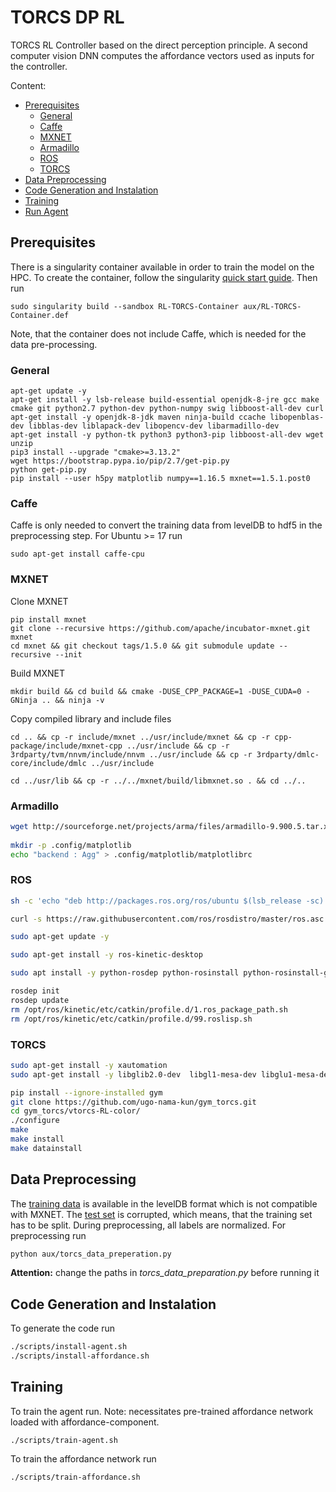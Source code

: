 # TORCS DP RL
TORCS RL Controller based on the direct perception principle. A second computer vision DNN computes the affordance vectors used as inputs for the controller.

Content:
- [Prerequisites](#prerequisites)
    - [General](#general)
    - [Caffe](#caffe)
    - [MXNET](#mxnet)
    - [Armadillo](#armadillo)
    - [ROS](#ros)
    - [TORCS](#torcs)
- [Data Preprocessing](#data-preprocessing)
- [Code Generation and Instalation](#code-generation-and-instalation)
- [Training](#training)
- [Run Agent](#run-agent)


## Prerequisites
There is a singularity container available in order to train the model on the HPC. To create the container, follow the singularity [quick start guide](https://sylabs.io/guides/3.7/user-guide/quick_start.html#quick-installation-steps). Then run
```shell
sudo singularity build --sandbox RL-TORCS-Container aux/RL-TORCS-Container.def
```
Note, that the container does not include Caffe, which is needed for the data pre-processing.

### General
```shell
apt-get update -y 
apt-get install -y lsb-release build-essential openjdk-8-jre gcc make cmake git python2.7 python-dev python-numpy swig libboost-all-dev curl
apt-get install -y openjdk-8-jdk maven ninja-build ccache libopenblas-dev libblas-dev liblapack-dev libopencv-dev libarmadillo-dev
apt-get install -y python-tk python3 python3-pip libboost-all-dev wget unzip
pip3 install --upgrade "cmake>=3.13.2"
wget https://bootstrap.pypa.io/pip/2.7/get-pip.py
python get-pip.py
pip install --user h5py matplotlib numpy==1.16.5 mxnet==1.5.1.post0
```

### Caffe
Caffe is only needed to convert the training data from levelDB to hdf5 in the preprocessing step.
For Ubuntu >= 17 run 
```shell
sudo apt-get install caffe-cpu
```

### MXNET
Clone MXNET
```shell
pip install mxnet
git clone --recursive https://github.com/apache/incubator-mxnet.git mxnet
cd mxnet && git checkout tags/1.5.0 && git submodule update --recursive --init
```
Build MXNET
```shell
mkdir build && cd build && cmake -DUSE_CPP_PACKAGE=1 -DUSE_CUDA=0 -GNinja .. && ninja -v
```
Copy compiled library and include files 
```shell
cd .. && cp -r include/mxnet ../usr/include/mxnet && cp -r cpp-package/include/mxnet-cpp ../usr/include && cp -r 3rdparty/tvm/nnvm/include/nnvm ../usr/include && cp -r 3rdparty/dmlc-core/include/dmlc ../usr/include

cd ../usr/lib && cp -r ../../mxnet/build/libmxnet.so . && cd ../..
```

### Armadillo
```bash
wget http://sourceforge.net/projects/arma/files/armadillo-9.900.5.tar.xz && tar -xf armadillo-9.900.5.tar && cd armadillo-9.900.5 && cmake . && make && make install && cd ..
    
mkdir -p .config/matplotlib
echo "backend : Agg" > .config/matplotlib/matplotlibrc
```

### ROS
```bash
sh -c 'echo "deb http://packages.ros.org/ros/ubuntu $(lsb_release -sc) main" > /etc/apt/sources.list.d/ros-latest.list'

curl -s https://raw.githubusercontent.com/ros/rosdistro/master/ros.asc | apt-key add

sudo apt-get update -y

sudo apt-get install -y ros-kinetic-desktop

sudo apt install -y python-rosdep python-rosinstall python-rosinstall-generator python-wstool build-essential

rosdep init
rosdep update
rm /opt/ros/kinetic/etc/catkin/profile.d/1.ros_package_path.sh
rm /opt/ros/kinetic/etc/catkin/profile.d/99.roslisp.sh
```

### TORCS 
```bash
sudo apt-get install -y xautomation
sudo apt-get install -y libglib2.0-dev  libgl1-mesa-dev libglu1-mesa-dev  freeglut3-dev  libplib-dev libopenal-dev libalut-dev libxi-dev libxmu-dev libxrender-dev  libxrandr-dev libpng12-dev

pip install --ignore-installed gym
git clone https://github.com/ugo-nama-kun/gym_torcs.git
cd gym_torcs/vtorcs-RL-color/
./configure
make
make install
make datainstall
```

## Data Preprocessing
The [training data](http://deepdriving.cs.princeton.edu/) is available in the levelDB format which is not compatible with MXNET. The [test set](http://deepdriving.cs.princeton.edu/) is corrupted, which means, that the training set has to be split. During preprocessing, all labels are normalized. For preprocessing run 
```bash
python aux/torcs_data_preperation.py
```
**Attention:** change the paths in *torcs_data_preparation.py* before running it

## Code Generation and Instalation
To generate the code run 
```bash
./scripts/install-agent.sh
./scripts/install-affordance.sh
```

## Training
To train the agent run. Note: necessitates pre-trained affordance network loaded with affordance-component.
```
./scripts/train-agent.sh
```

To train the affordance network run 
```
./scripts/train-affordance.sh
```